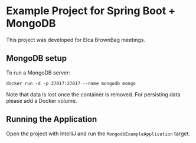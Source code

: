 # Example Project for Spring Boot + MongoDB
This project was developed for Elca BrownBag meetings.

## MongoDB setup
To run a MongoDB server:

`docker run -d -p 27017:27017 --name mongodb mongo`

Note that data is lost once the container is removed. For persisting data please add a Docker volume.

## Running the Application
Open the project with IntelliJ and run the `MongodbExampleApplication` target.